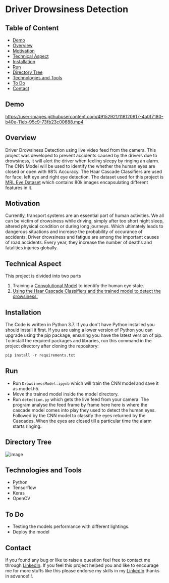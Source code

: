 # Driver Drowsiness Detection
## Table of Content
- [Demo](#demo)
- [Overview](#overview)
- [Motivation](#motivation)
- [Technical Aspect](#technical-aspect)
- [Installation](#installation)
- [Run](#run)
- [Directory Tree](#directory-tree)
- [Technologies and Tools](#technologies-and-tools)
- [To Do](#to-do)
- [Contact](#contact)
## Demo

https://user-images.githubusercontent.com/49152921/118120917-4a0f7180-b40e-11eb-95c9-73fb23c00688.mp4


## Overview
Driver Drowsiness Detection using live video feed from the camera. This project was developed to prevent accidents caused by the drivers due to drowsiness, it will alert the driver when feeling sleepy by ringing an alarm. The CNN Model will be used to identify the whether the human eyes are closed or open with 98% Accuracy. The Haar Cascade Classifiers are used for face, left eye and right eye detection. The dataset used for this project is [MRL Eye Dataset](http://mrl.cs.vsb.cz/eyedataset) which contains 80k images encapsulating different features in it.
## Motivation
Currently, transport systems are an essential part of human activities. We all can be victim of drowsiness while driving, simply after too short night sleep, altered physical condition or during long journeys. Which ultimately leads to dangerous situations and increase the probability of occurance of accidents. Driver drowsiness and fatigue are among the important causes of road accidents. Every year, they increase the number of deaths and fatalities injuries globally.
## Technical Aspect
This project is divided into two parts
1. Training a [Convolutional Model](https://github.com/Kirushikesh/Driver_Drowsiness_Detection/blob/main/DrowsinessModel.ipynb) to identify the human eye state.
2. [Using the Haar Cascade Classifiers and the trained model to detect the drowsiness.](https://github.com/Kirushikesh/Driver_Drowsiness_Detection/blob/main/detection.py)
## Installation
The Code is written in Python 3.7. If you don't have Python installed you should install it first. If you are using a lower version of Python you can upgrade using the pip package, ensuring you have the latest version of pip. To install the required packages and libraries, run this command in the project directory after cloning the repository:
```python
pip install -r requirements.txt
```
## Run
- Run ```DrowsinessModel.ipynb``` which will train the CNN model and save it as model.h5.
- Move the trained model inside the model directory.
- Run ```detection.py``` which gets the live feed from your camera. The program analyse the feed frame by frame here here is where the cascade model comes into play they used to detect the human eyes. Followed by the CNN model to classify the eyes returned by the Cascades. When the eyes are closed till a particular time the alarm starts ringing.
## Directory Tree
![image](https://user-images.githubusercontent.com/49152921/118118893-2dbe0580-b40b-11eb-9889-8f397a49f49b.png)

## Technologies and Tools
- Python
- Tensorflow
- Keras
- OpenCV
## To Do
- Testing the models performance with different lightings.
- Deploy the model
## Contact
If you found any bug or like to raise a question feel free to contact me through [LinkedIn](https://www.linkedin.com/in/kirushikesh-d-b-10a75a169/).
If you feel this project helped you and like to encourage me for more stuffs like this please endorse my skills in my [LinkedIn](https://www.linkedin.com/in/kirushikesh-d-b-10a75a169/) thanks in advance!!!.
